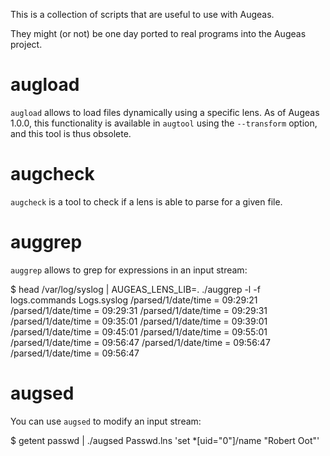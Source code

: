 This is a collection of scripts that are useful to use with Augeas.

They might (or not) be one day ported to real programs into the Augeas project.

augload
=======

`augload` allows to load files dynamically using a specific lens.
As of Augeas 1.0.0, this functionality is available in `augtool` using the `--transform` option,
and this tool is thus obsolete.

augcheck
========

`augcheck` is a tool to check if a lens is able to parse for a given file.

auggrep
=======

`auggrep` allows to grep for expressions in an input stream:

  $ head /var/log/syslog | AUGEAS_LENS_LIB=. ./auggrep -l -f logs.commands Logs.syslog
  /parsed/1/date/time = 09:29:21
  /parsed/1/date/time = 09:29:31
  /parsed/1/date/time = 09:29:31
  /parsed/1/date/time = 09:35:01
  /parsed/1/date/time = 09:39:01
  /parsed/1/date/time = 09:45:01
  /parsed/1/date/time = 09:55:01
  /parsed/1/date/time = 09:56:47
  /parsed/1/date/time = 09:56:47
  /parsed/1/date/time = 09:56:47


augsed
======

You can use `augsed` to modify an input stream:

  $ getent passwd  | ./augsed Passwd.lns 'set *[uid="0"]/name "Robert Oot"'




